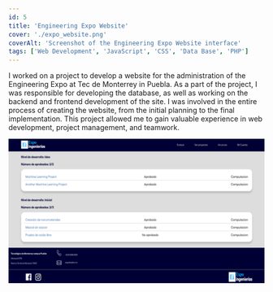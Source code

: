 ```yaml
---
id: 5
title: 'Engineering Expo Website'
cover: './expo_website.png'
coverAlt: 'Screenshot of the Engineering Expo Website interface'
tags: ['Web Development', 'JavaScript', 'CSS', 'Data Base', 'PHP']
---
```


I worked on a project to develop a website for the administration of the
Engineering Expo at Tec de Monterrey in Puebla. As a part of the project, I was
responsible for developing the database, as well as working on the backend and
frontend development of the site. I was involved in the entire process of
creating the website, from the initial planning to the final implementation.
This project allowed me to gain valuable experience in web development, project
management, and teamwork.

![Screenshot of the Engineering Expo Website interface](./expo_website.png)
